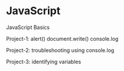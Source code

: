 # JavaScript
JavaScript Basics 

Project-1:
alert() 
document.write() 
console.log

Project-2:
troubleshooting using console.log

Project-3:
identifying variables